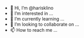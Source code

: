 - 👋 Hi, I’m @harisklino
- 👀 I’m interested in ...
- 🌱 I’m currently learning ...
- 💞️ I’m looking to collaborate on ...
- 📫 How to reach me ...

<!---
harisklino/harisklino is a ✨ special ✨ repository because its `README.md` (this file) appears on your GitHub profile.
You can click the Preview link to take a look at your changes.
--->
